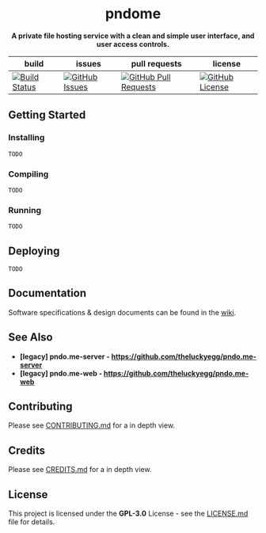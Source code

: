 <div align="center">

<h1> <strong>pndome</strong> </h1>

**A private file hosting service with a clean and simple user interface, and user access controls.**

<!-- <img src="res/repo/banner.svg" height='300px'> -->

|build|issues|pull requests|license|
|--|--|--|--|
[![Build Status](https://travis-ci.com/theluckyegg/pndome.svg?branch=master)](https://travis-ci.com/theluckyegg/pndome)|[![GitHub Issues](https://img.shields.io/github/issues/theluckyegg/pndome.svg)](https://github.com/theluckyegg/pndome/issues)|[![GitHub Pull Requests](https://img.shields.io/github/issues-pr/theluckyegg/pndome.svg)](https://github.com/theluckyegg/pndome/pulls)|[![GitHub License](https://img.shields.io/github/license/theluckyegg/pndome)](/LICENSE)
</div>


## Getting Started

### Installing

```
TODO
```

### Compiling

```
TODO
```

### Running

```
TODO
```

## Deploying

```
TODO
```

## Documentation

Software specifications & design documents can be found in the [wiki](/wiki).

## See Also

- **[legacy] pndo.me-server - https://github.com/theluckyegg/pndo.me-server**
- **[legacy] pndo.me-web - https://github.com/theluckyegg/pndo.me-web**

## Contributing

Please see [CONTRIBUTING.md](CONTRIBUTING.md) for a in depth view.

## Credits

Please see [CREDITS.md](CREDITS.md) for a in depth view.

## License

This project is licensed under the **GPL-3.0** License - see the [LICENSE.md](LICENSE.md) file for details.
